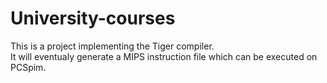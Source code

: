 # University-courses
This is a project implementing the Tiger compiler.<br>
It will eventualy generate a MIPS instruction file which can be executed on PCSpim.
